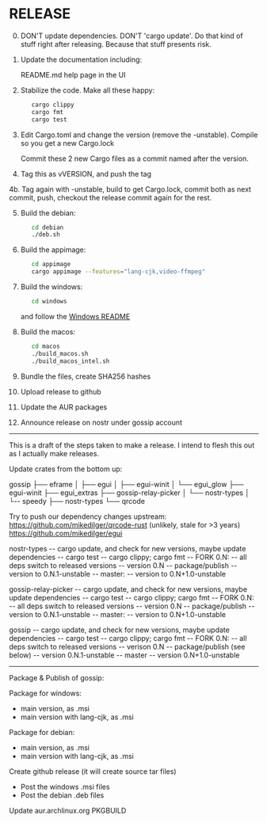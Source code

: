 # RELEASE

0. DON'T update dependencies. DON'T 'cargo update'.  Do that kind of stuff right after
   releasing. Because that stuff presents risk.

1. Update the documentation including:

   README.md
   help page in the UI

2. Stabilize the code. Make all these happy:

   ````bash
      cargo clippy
      cargo fmt
      cargo test
   ````

3. Edit Cargo.toml and change the version (remove the -unstable).
   Compile so you get a new Cargo.lock

   Commit these 2 new Cargo files as a commit named after the version.

4. Tag this as vVERSION, and push the tag

4b. Tag again with -unstable,
    build to get Cargo.lock,
    commit both as next commit,
    push,
    checkout the release commit again for the rest.

5. Build the debian:

   ````bash
      cd debian
      ./deb.sh
   ````

6. Build the appimage:

   ````bash
      cd appimage
      cargo appimage --features="lang-cjk,video-ffmpeg"
   ````

7. Build the windows:

   ````bash
      cd windows
   ````

   and follow the [Windows README](windows/README.md)

8. Build the macos:

   ````bash
      cd macos
      ./build_macos.sh
      ./build_macos_intel.sh
   ````

9. Bundle the files, create SHA256 hashes

10. Upload release to github

11. Update the AUR packages

12. Announce release on nostr under gossip account

-----------------

This is a draft of the steps taken to make a release.
I intend to flesh this out as I actually make releases.

Update crates from the bottom up:

gossip
├── eframe
│   ├── egui
│   ├── egui-winit
│   └── egui_glow
├── egui-winit
├── egui_extras
├── gossip-relay-picker
│   └── nostr-types
│       └-- speedy
├── nostr-types
└── qrcode

Try to push our dependency changes upstream:
  <https://github.com/mikedilger/qrcode-rust>  (unlikely, stale for >3 years)
  <https://github.com/mikedilger/egui>

nostr-types
   -- cargo update, and check for new versions, maybe update dependencies
   -- cargo test
   -- cargo clippy; cargo fmt
   -- FORK 0.N:
      -- all deps switch to released versions
      -- version 0.N
      -- package/publish
      -- version to 0.N.1-unstable
   -- master:
      -- version to 0.N+1.0-unstable

gossip-relay-picker
   -- cargo update, and check for new versions, maybe update dependencies
   -- cargo test
   -- cargo clippy; cargo fmt
   -- FORK 0.N:
      -- all deps switch to released versions
      -- version 0.N
      -- package/publish
      -- version to 0.N.1-unstable
   -- master:
      -- version to 0.N+1.0-unstable

gossip
   -- cargo update, and check for new versions, maybe update dependencies
   -- cargo test
   -- cargo clippy; cargo fmt
   -- FORK 0.N:
      -- all deps switch to released versions
      -- verison 0.N
      -- package/publish (see below)
      -- version 0.N.1-unstable
   -- master
      -- version 0.N+1.0-unstable

-----------------

Package & Publish of gossip:

Package for windows:

* main version, as .msi
* main version with lang-cjk, as .msi

Package for debian:

* main version, as .msi
* main version with lang-cjk, as .msi

Create github release (it will create source tar files)

* Post the windows .msi files
* Post the debian .deb files

Update aur.archlinux.org PKGBUILD
